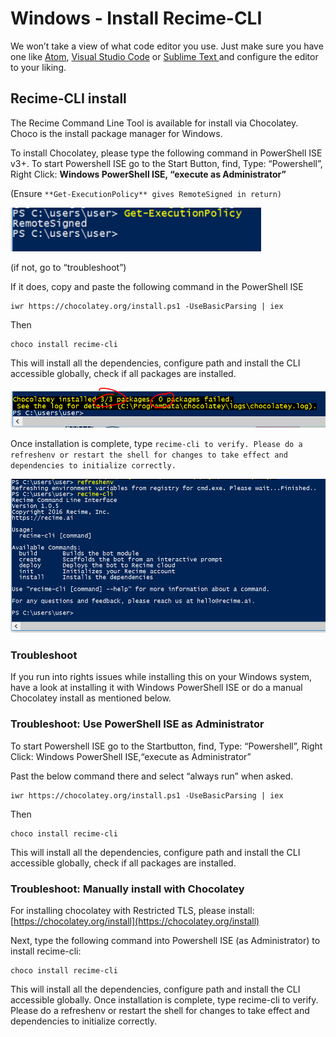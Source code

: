 # **Windows - Install Recime-CLI**

We won’t take a view of what code editor you use. Just make sure you have one like [Atom](https://atom.io/), [Visual Studio Code](https://code.visualstudio.com/) or [Sublime Text ](https://www.sublimetext.com/3)and configure the editor to your liking.

## **Recime-CLI install**

The Recime Command Line Tool is available for install via Chocolatey. Choco is the install package manager for Windows.

To install Chocolatey, please type the following command in PowerShell ISE v3+. To start Powershell ISE go to the Start Button, find, Type: “Powershell”, Right Click: **Windows PowerShell ISE, “execute as Administrator”**

\(Ensure `**Get-ExecutionPolicy** gives RemoteSigned in return)`

![](/assets/image01.png)

\(if not, go to “troubleshoot”\)

If it does, copy and paste the following command in the PowerShell ISE

```
iwr https://chocolatey.org/install.ps1 -UseBasicParsing | iex
```

Then

```
choco install recime-cli
```

This will install all the dependencies, configure path and install the CLI accessible globally, check if all packages are installed.

![](/assets/image00.png)

Once installation is complete, type `recime-cli to verify. Please do a refreshenv or restart the shell for changes to take effect and dependencies to initialize correctly.`

![](/assets/image03.png)

### **Troubleshoot**

If you run into rights issues while installing this on your Windows system, have a look at installing it with Windows PowerShell ISE or do a manual Chocolatey install as mentioned below.

### **Troubleshoot: Use PowerShell ISE as Administrator**

To start Powershell ISE go to the Startbutton, find, Type: “Powershell”, Right Click: Windows PowerShell ISE,“execute as Administrator”

Past the below command there and select “always run” when asked.

```
iwr https://chocolatey.org/install.ps1 -UseBasicParsing | iex
```

Then

```
choco install recime-cli
```

This will install all the dependencies, configure path and install the CLI accessible globally, check if all packages are installed.

###  **Troubleshoot: Manually install with Chocolatey**

For installing chocolatey with Restricted TLS, please install:[https://chocolatey.org/install](https://chocolatey.org/install)

Next, type the following command into Powershell ISE \(as Administrator\) to install recime-cli:

```
choco install recime-cli
```

This will install all the dependencies, configure path and install the CLI accessible globally. Once installation is complete, type recime-cli to verify. Please do a refreshenv or restart the shell for changes to take effect and dependencies to initialize correctly.
